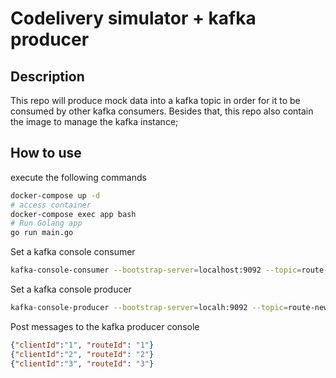 # Codelivery simulator + kafka producer

## Description

This repo will produce mock data into a kafka topic in order for it to be consumed by other kafka consumers. Besides that, this repo also contain the image to manage the kafka instance;

## How to use

execute the following commands

```bash
docker-compose up -d
# access container
docker-compose exec app bash
# Run Golang app
go run main.go
```

Set a kafka console consumer

```bash
kafka-console-consumer --bootstrap-server=localhost:9092 --topic=route-new-position --group=terminal
```

Set a kafka console producer

```bash
kafka-console-producer --bootstrap-server=localh:9092 --topic=route-new-direction
```

Post messages to the kafka producer console

```json
{"clientId":"1", "routeId": "1"}
{"clientId":"2", "routeId": "2"}
{"clientId":"3", "routeId": "3"}
```